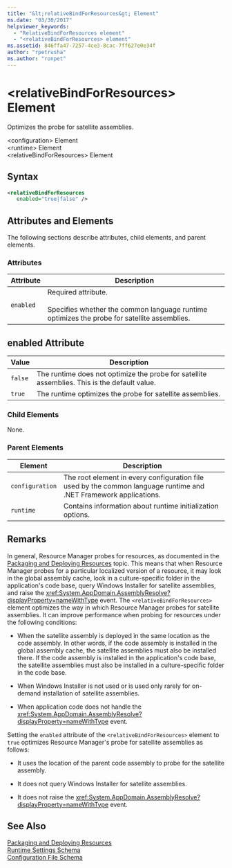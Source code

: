 ```yaml
---
title: "&lt;relativeBindForResources&gt; Element"
ms.date: "03/30/2017"
helpviewer_keywords: 
  - "RelativeBindForResources element"
  - "<relativeBindForResources> element"
ms.assetid: 846ffa47-7257-4ce3-8cac-7ff627e0e34f
author: "rpetrusha"
ms.author: "ronpet"
---
```

# &lt;relativeBindForResources&gt; Element
Optimizes the probe for satellite assemblies.  

 \<configuration> Element  
\<runtime> Element  
\<relativeBindForResources> Element  

## Syntax  

```xml
<relativeBindForResources    
   enabled="true|false" />  
```  

## Attributes and Elements  
 The following sections describe attributes, child elements, and parent elements.  

### Attributes  


|Attribute|Description|  
|---------------|-----------------|  
|`enabled`|Required attribute.<br /><br /> Specifies whether the common language runtime optimizes the probe for satellite assemblies.|  

## enabled Attribute  


|Value|Description|  
|-----------|-----------------|  
|`false`|The runtime does not optimize the probe for satellite assemblies. This is the default value.|  
|`true`|The runtime optimizes the probe for satellite assemblies.|  

### Child Elements  
 None.  

### Parent Elements  


|Element|Description|  
|-------------|-----------------|  
|`configuration`|The root element in every configuration file used by the common language runtime and .NET Framework applications.|  
|`runtime`|Contains information about runtime initialization options.|  

## Remarks  
 In general, Resource Manager probes for resources, as documented in the [Packaging and Deploying Resources](../../../../../docs/framework/resources/packaging-and-deploying-resources-in-desktop-apps.md) topic. This means that when Resource Manager probes for a particular localized version of a resource, it may look in the global assembly cache, look in a culture-specific folder in the application's code base, query Windows Installer for satellite assemblies, and raise the <xref:System.AppDomain.AssemblyResolve?displayProperty=nameWithType> event. The `<relativeBindForResources>` element optimizes the way in which Resource Manager probes for satellite assemblies. It can improve performance when probing for resources under the following conditions:  

- When the satellite assembly is deployed in the same location as the code assembly. In other words, if the code assembly is installed in the global assembly cache, the satellite assemblies must also be installed there. If the code assembly is installed in the application's code base, the satellite assemblies must also be installed in a culture-specific folder in the code base.  

- When Windows Installer is not used or is used only rarely for on-demand installation of satellite assemblies.  

- When application code does not handle the <xref:System.AppDomain.AssemblyResolve?displayProperty=nameWithType> event.  

 Setting the `enabled` attribute of the `<relativeBindForResources>` element to `true` optimizes Resource Manager's probe for satellite assemblies as follows:  

- It uses the location of the parent code assembly to probe for the satellite assembly.  

- It does not query Windows Installer for satellite assemblies.  

- It does not raise the <xref:System.AppDomain.AssemblyResolve?displayProperty=nameWithType> event.  

## See Also  
 [Packaging and Deploying Resources](../../../../../docs/framework/resources/packaging-and-deploying-resources-in-desktop-apps.md)  
 [Runtime Settings Schema](../../../../../docs/framework/configure-apps/file-schema/runtime/index.md)  
 [Configuration File Schema](../../../../../docs/framework/configure-apps/file-schema/index.md)
